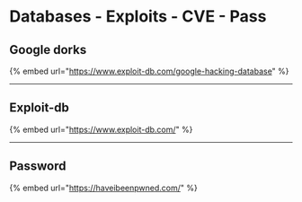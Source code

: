 # Databases - Exploits - CVE - Pass

## Google dorks

{% embed url="https://www.exploit-db.com/google-hacking-database" %}

***

## Exploit-db

{% embed url="https://www.exploit-db.com/" %}

***

## Password

{% embed url="https://haveibeenpwned.com/" %}
